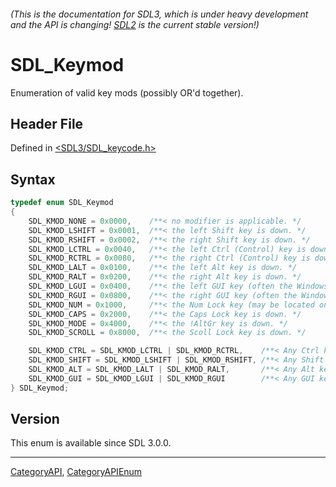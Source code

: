 ###### (This is the documentation for SDL3, which is under heavy development and the API is changing! [SDL2](https://wiki.libsdl.org/SDL2/) is the current stable version!)
# SDL_Keymod

Enumeration of valid key mods (possibly OR'd together).

## Header File

Defined in [<SDL3/SDL_keycode.h>](https://github.com/libsdl-org/SDL/blob/main/include/SDL3/SDL_keycode.h)

## Syntax

```c
typedef enum SDL_Keymod
{
    SDL_KMOD_NONE = 0x0000,    /**< no modifier is applicable. */
    SDL_KMOD_LSHIFT = 0x0001,  /**< the left Shift key is down. */
    SDL_KMOD_RSHIFT = 0x0002,  /**< the right Shift key is down. */
    SDL_KMOD_LCTRL = 0x0040,   /**< the left Ctrl (Control) key is down. */
    SDL_KMOD_RCTRL = 0x0080,   /**< the right Ctrl (Control) key is down. */
    SDL_KMOD_LALT = 0x0100,    /**< the left Alt key is down. */
    SDL_KMOD_RALT = 0x0200,    /**< the right Alt key is down. */
    SDL_KMOD_LGUI = 0x0400,    /**< the left GUI key (often the Windows key) is down. */
    SDL_KMOD_RGUI = 0x0800,    /**< the right GUI key (often the Windows key) is down. */
    SDL_KMOD_NUM = 0x1000,     /**< the Num Lock key (may be located on an extended keypad) is down. */
    SDL_KMOD_CAPS = 0x2000,    /**< the Caps Lock key is down. */
    SDL_KMOD_MODE = 0x4000,    /**< the !AltGr key is down. */
    SDL_KMOD_SCROLL = 0x8000,  /**< the Scoll Lock key is down. */

    SDL_KMOD_CTRL = SDL_KMOD_LCTRL | SDL_KMOD_RCTRL,    /**< Any Ctrl key is down. */
    SDL_KMOD_SHIFT = SDL_KMOD_LSHIFT | SDL_KMOD_RSHIFT, /**< Any Shift key is down. */
    SDL_KMOD_ALT = SDL_KMOD_LALT | SDL_KMOD_RALT,       /**< Any Alt key is down. */
    SDL_KMOD_GUI = SDL_KMOD_LGUI | SDL_KMOD_RGUI        /**< Any GUI key is down. */
} SDL_Keymod;
```

## Version

This enum is available since SDL 3.0.0.

----
[CategoryAPI](CategoryAPI), [CategoryAPIEnum](CategoryAPIEnum)

